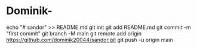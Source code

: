 # Dominik-
echo "# sandor" >> README.md   git init   git add README.md   git commit -m "first commit"   git branch -M main   git remote add origin https://github.com/dominik20044/sandor.git   git push -u origin main
